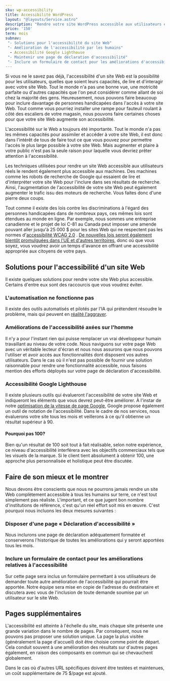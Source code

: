 ```yaml
---
sku: wp-accessibility
title: Accessibilité WordPress
layout: "@layouts/Service.astro"
description: "Rendre votre site WordPress accessible aux utilisateurs est désormais une obligation légale dans de nombreux endroits. Ne prenez pas de retard. Nous peaufinerons votre site Web pour qu'il soit correctement accessible et qu'il mène l'avenir du contenu en ligne pour tous."
price: '150'
term: mois
subnav:
 "- Solutions pour l'accessibilité du site Web"
 "- Amélioration de l'accessibilité par les humains"
  - Accessibilité Google Lighthouse
 "- Maintenir une page de déclaration d'accessibilité"
 "- Inclure un formulaire de contact pour les améliorations d'accessibilité"
---
```


Si vous ne le savez pas déjà, l'accessibilité d'un site Web est la possibilité pour les utilisateurs, quelles que soient leurs capacités, de lire et d'interagir avec votre site Web. Tout le monde n'a pas une bonne vue, une motricité parfaite ou d'autres capacités que l'on peut considérer comme allant de soi chez la majorité des gens. Heureusement, nous pouvons faire beaucoup pour inclure davantage de personnes handicapées dans l'accès à votre site Web. Tout comme vous pourriez installer une rampe pour fauteuil roulant à côté des escaliers de votre magasin, nous pouvons faire certaines choses pour que votre site Web augmente son accessibilité.

L'accessibilité sur le Web a toujours été importante. Tout le monde n'a pas les mêmes capacités pour assimiler et accéder à votre site Web, il est donc dans l'intérêt de tous de faire tout ce que vous pouvez pour permettre l'accès le plus large possible à votre site Web. Mais augmenter et plaire à votre public n'est pas la seule raison pour laquelle vous devriez prêter attention à l'accessibilité.

Les techniques utilisées pour rendre un site Web accessible aux utilisateurs réels le rendent également plus accessible aux machines. Des machines comme les robots de recherche de Google qui essaient de lire et d'interpréter votre site Web pour l'inclure dans ses résultats de recherche. Ainsi, l'augmentation de l'accessibilité de votre site Web peut également augmenter le trafic issu des moteurs de recherche. Vous faites donc d'une pierre deux coups.

Tout comme il existe des lois contre les discriminations à l'égard des personnes handicapées dans de nombreux pays, ces mêmes lois sont étendues au monde en ligne. Par exemple, nous sommes une entreprise canadienne et le projet de loi C-81 au Canada peut imposer une amende pouvant aller jusqu'à 25 000 $ pour les sites Web qui ne respectent pas les normes d'[accessibilité WCAG 2.0](https://www.w3.org/TR/WCAG20/) . [De nouvelles lois seront également bientôt promulguées dans l'UE et d'autres territoires](/how-to-achieve-great-accessibility-on-canadian-websites), donc où que vous soyez, vous voudrez avoir un temps d'avance en offrant une accessibilité appropriée aux citoyens de votre pays.

## Solutions pour l'accessibilité d'un site Web

Il existe quelques solutions pour rendre votre site Web plus accessible. Certains d'entre eux sont des raccourcis que vous voudrez éviter.

### L'automatisation ne fonctionne pas

Il existe des outils automatisés et pilotés par l'IA qui prétendent résoudre le problème, mais qui peuvent en [réalité l'aggraver](https://www.nytimes.com/2022/07/13/technology/ai-web-accessibility.html).

### Améliorations de l'accessibilité axées sur l'homme

Il n'y a pour l'instant rien qui puisse remplacer un vrai développeur humain travaillant au niveau de votre code. Nous naviguons sur votre page Web avec un véritable lecteur d'écran et nous nous assurons que nous pouvons l'utiliser et avoir accès aux fonctionnalités dont disposent vos autres utilisateurs. Dans le cas où il n'est pas possible de fournir une solution raisonnable pour rendre une fonctionnalité accessible, nous faisons mention des efforts déployés sur votre page de déclaration d'accessibilité.

### Accessibilité Google Lighthouse

Il existe plusieurs outils qui évalueront l'accessibilité de votre site Web et indiqueront les éléments que vous devrez peut-être améliorer. À l'instar de notre [optimisation de la vitesse de page Google](/wordpress-services/speed-optimization), Google propose également un outil de notation de l'accessibilité. Dans le cadre de nos services, nous évaluerons votre site tous les mois et veillerons à ce qu'il obtienne un résultat supérieur à 90.

#### Pourquoi pas 100?

Bien qu'un résultat de 100 soit tout à fait réalisable, selon notre expérience, ce niveau d'accessibilité interférera avec les objectifs commerciaux tels que les visuels de la marque. Si le client tient absolument à obtenir 100, une approche plus personnalisée et holistique peut être discutée.

## Faire de son mieux et le montrer

Nous devons être conscients que nous ne pourrons jamais rendre un site Web complètement accessible à tous les humains sur terre, ce n'est tout simplement pas réaliste. L'important, et ce que jugent bon nombre d'institutions de référence, c'est qu'un réel effort soit mis en œuvre. C'est pourquoi nous incluons les deux mesures suivantes :

###  Disposer d'une page « Déclaration d'accessibilité »

Nous inclurons une page de déclaration adéquatement formatée et conserverons l'historique de toutes les améliorations qui y seront apportées tous les mois.

### Inclure un formulaire de contact pour les améliorations relatives à l'accessibilité

Sur cette page sera inclus un formulaire permettant à vos utilisateurs de demander toute autre amélioration de l'accessibilité qui pourrait être apportée. Notre équipe sera mise en copie de l'adresse du destinataire et discutera avec vous de l'inclusion de toute demande soumise par un utilisateur sur le site Web.

## Pages supplémentaires

L'accessibilité est atteinte à l'échelle du site, mais chaque site présente une grande variation dans le nombre de pages. Par conséquent, nous ne pouvons pas proposer une solution unique. La page la plus visitée (généralement la page d'accueil) doit être choisie comme point de départ. Cela conduit souvent à une amélioration des résultats sur d'autres pages également, en raison des composants en commun qui se chevauchent globalement.

Dans le cas où d'autres URL spécifiques doivent être testées et maintenues, un coût supplémentaire de 75 $/page est ajouté.

